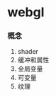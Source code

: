 # webgl
<WebGlDemo></WebGlDemo>

<script setup>
  import WebGlDemo from './components/WebGlDemo.vue'
</script>

### 概念
1. shader
2. 缓冲和属性
3. 全局变量
4. 可变量
5. 纹理
